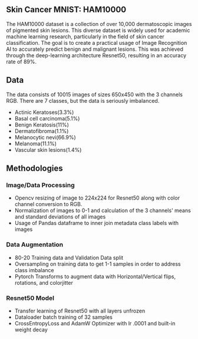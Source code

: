 ## Skin Cancer MNIST: HAM10000
The HAM10000 dataset is a collection of over 10,000 dermatoscopic images of pigmented skin lesions. This diverse dataset is widely used for academic machine learning research, particularly in the field of skin cancer classification. The goal is to create a practical usage of Image Recognition AI to accurately predict benign and malignant lesions. This was achieved through the deep-learning architecture Resnet50, resulting in an accuracy rate of 89%.

## Data
The data consists of 10015 images of sizes 650x450 with the 3 channels RGB. There are 7 classes, but the data is seriously imbalanced.
* Actinic Keratoses(3.3%)
* Basal cell carcinoma(5.1%)
* Benign Keratosis(11%)
* Dermatofibroma(1.1%)
* Melanocytic nevi(66.9%)
* Melanoma(11.1%)
* Vascular skin lesions(1.4%)

## Methodologies
### Image/Data Processing
* Opencv resizing of image to 224x224 for Resnet50 along with color channel conversion to RGB.
* Normalization of images to 0-1 and calculation of the 3 channels' means and standard deviations of all images
* Usage of Pandas dataframe to inner join metadata class labels with images
### Data Augmentation
* 80-20 Training data and Validation Data split
* Oversampling on training data to get 1-1 samples in order to address class imbalance
* Pytorch Transforms to augment data with Horizontal/Vertical flips, rotations, and colorjitter
### Resnet50 Model
* Transfer learning of Resnet50 with all layers unfrozen
* Dataloader batch training of 32 samples
* CrossEntropyLoss and AdamW Optimizer with lr .0001 and built-in weight decay


